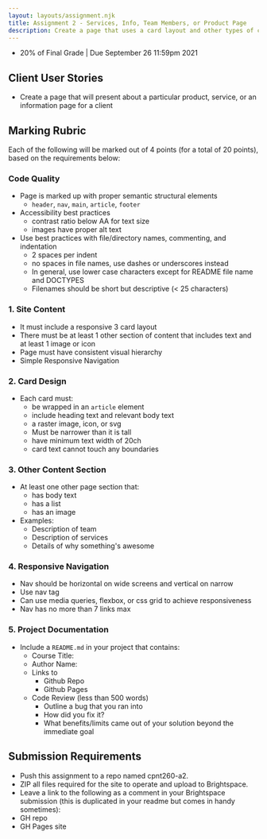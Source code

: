 ```yaml
---
layout: layouts/assignment.njk
title: Assignment 2 - Services, Info, Team Members, or Product Page
description: Create a page that uses a card layout and other types of content to inform users about a primary topic. Services and product focused pages are great topics for this assignment.
---
```


- 20% of Final Grade | Due September 26 11:59pm 2021

## Client User Stories

- Create a page that will present about a particular product, service, or an information page for a client

## Marking Rubric

Each of the following will be marked out of 4 points (for a total of 20 points), based on the requirements below:

### Code Quality

- Page is marked up with proper semantic structural elements
  - `header`, `nav`, `main`, `article`, `footer`
- Accessibility best practices
  - contrast ratio below AA for text size
  - images have proper alt text
- Use best practices with file/directory names, commenting, and indentation
  - 2 spaces per indent
  - no spaces in file names, use dashes or underscores instead
  - In general, use lower case characters except for README file name and DOCTYPES
  - Filenames should be short but descriptive (< 25 characters)

### 1. Site Content

- It must include a responsive 3 card layout
- There must be at least 1 other section of content that includes text and at least 1 image or icon
- Page must have consistent visual hierarchy
- Simple Responsive Navigation

### 2. Card Design

- Each card must:
  - be wrapped in an `article` element
  - include heading text and relevant body text
  - a raster image, icon, or svg
  - Must be narrower than it is tall
  - have minimum text width of 20ch
  - card text cannot touch any boundaries

### 3. Other Content Section

- At least one other page section that:
  - has body text
  - has a list
  - has an image
- Examples:
  - Description of team
  - Description of services
  - Details of why something's awesome

### 4. Responsive Navigation

- Nav should be horizontal on wide screens and vertical on narrow
- Use nav tag
- Can use media queries, flexbox, or css grid to achieve responsiveness
- Nav has no more than 7 links max

### 5. Project Documentation

- Include a `README.md` in your project that contains:
  - Course Title:
  - Author Name:
  - Links to
    - Github Repo
    - Github Pages
  - Code Review (less than 500 words)
    - Outline a bug that you ran into
    - How did you fix it?
    - What benefits/limits came out of your solution beyond the immediate goal

## Submission Requirements

- Push this assignment to a repo named cpnt260-a2.
- ZIP all files required for the site to operate and upload to Brightspace.
- Leave a link to the following as a comment in your Brightspace submission (this is duplicated in your readme but comes in handy sometimes):
- GH repo
- GH Pages site
